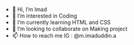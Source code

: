 - 👋 Hi, I’m Imad
- 👀 I’m interested in Coding
- 🌱 I’m currently learning HTML and CSS
- 💞️ I’m looking to collaborate on Making project
- 📫 How to reach me IG : @m.imaduddin.a 

<!---
/imad is a ✨ special ✨ repository because its `README.md` (this file) appears on your GitHub profile.
You can click the Preview link to take a look at your changes.
--->
